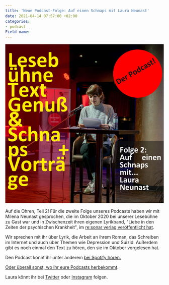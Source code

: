 ```yaml
---
title: 'Neue Podcast-Folge: Auf einen Schnaps mit Laura Neunast'
date: 2021-04-14 07:57:00 +02:00
categories:
- podcast
Field name: 
---
```


![podcast-Seite001_kl.jpg](/uploads/podcast-Seite001_kl.jpg)

Auf die Ohren, Teil 2! Für die zweite Folge unseres Podcasts haben wir mit Milena Neunast gesprochen, die im Oktober 2020 bei unserer Lesebühne zu Gast war und in Zwischenzeit ihren eigenen Lyrikband, "Liebe in den Zeiten der psychischen Krankheit", im [re:sonar verlag veröffentlicht hat](https://www.resonarverlag.de/buecher-zines/liebe-in-zeiten-der-psychischen-krankheit/). 

Wir sprechen mit ihr über Lyrik, die Arbeit an ihrem Roman, das Schreiben im Internet und auch über Themen wie Depression und Suizid. Außerdem gibt es noch einmal den Text zu hören, den sie im Oktober vorgelesen hat.

Den Podcast könnt ihr unter anderem [bei Spotify hören.](https://open.spotify.com/episode/1wC4pYUktJYdmermqYjHP1?si=0nqErO-4S6SEWUzpqhY28Q)

[Oder überall sonst, wo ihr eure Podcasts herbekommt](https://anchor.fm/lesebhne-text-genu--schnaps--vortrge).

Laura könnt ihr bei [Twitter](https://twitter.com/komodowaranin) oder [Instagram](https://www.instagram.com/komodowaranin/) folgen.